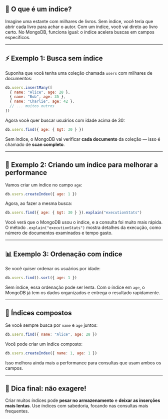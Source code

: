 ## 🧠 O que é um índice?

Imagine uma estante com milhares de livros. Sem índice, você teria que abrir cada livro para achar o autor. Com um índice, você vai direto ao livro certo. No MongoDB, funciona igual: o índice acelera buscas em campos específicos.

---

## ⚡ Exemplo 1: Busca sem índice

Suponha que você tenha uma coleção chamada `users` com milhares de documentos:

```js
db.users.insertMany([
  { name: "Alice", age: 28 },
  { name: "Bob", age: 35 },
  { name: "Charlie", age: 42 },
  // ... muitos outros
])
```

Agora você quer buscar usuários com idade acima de 30:

```js
db.users.find({ age: { $gt: 30 } })
```

Sem índice, o MongoDB vai verificar **cada documento** da coleção — isso é chamado de **scan completo**.

---

## 🚀 Exemplo 2: Criando um índice para melhorar a performance

Vamos criar um índice no campo `age`:

```js
db.users.createIndex({ age: 1 })
```

Agora, ao fazer a mesma busca:

```js
db.users.find({ age: { $gt: 30 } }).explain("executionStats")
```

Você verá que o MongoDB usou o índice, e a consulta foi muito mais rápida. O método `.explain("executionStats")` mostra detalhes da execução, como número de documentos examinados e tempo gasto.

---

## 📊 Exemplo 3: Ordenação com índice

Se você quiser ordenar os usuários por idade:

```js
db.users.find().sort({ age: 1 })
```

Sem índice, essa ordenação pode ser lenta. Com o índice em `age`, o MongoDB já tem os dados organizados e entrega o resultado rapidamente.

---

## 🧩 Índices compostos

Se você sempre busca por `name` e `age` juntos:

```js
db.users.find({ name: "Alice", age: 28 })
```

Você pode criar um índice composto:

```js
db.users.createIndex({ name: 1, age: 1 })
```

Isso melhora ainda mais a performance para consultas que usam ambos os campos.

---

## 🧼 Dica final: não exagere!

Criar muitos índices pode **pesar no armazenamento** e **deixar as inserções mais lentas**. Use índices com sabedoria, focando nas consultas mais frequentes.

